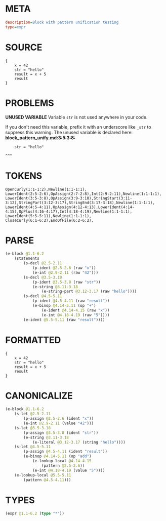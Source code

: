 # META
~~~ini
description=Block with pattern unification testing
type=expr
~~~
# SOURCE
~~~roc
{
    x = 42
    str = "hello"
    result = x + 5
    result
}
~~~
# PROBLEMS
**UNUSED VARIABLE**
Variable ``str`` is not used anywhere in your code.

If you don't need this variable, prefix it with an underscore like `_str` to suppress this warning.
The unused variable is declared here:
**block_pattern_unify.md:3:5:3:8:**
```roc
    str = "hello"
```
    ^^^


# TOKENS
~~~zig
OpenCurly(1:1-1:2),Newline(1:1-1:1),
LowerIdent(2:5-2:6),OpAssign(2:7-2:8),Int(2:9-2:11),Newline(1:1-1:1),
LowerIdent(3:5-3:8),OpAssign(3:9-3:10),StringStart(3:11-3:12),StringPart(3:12-3:17),StringEnd(3:17-3:18),Newline(1:1-1:1),
LowerIdent(4:5-4:11),OpAssign(4:12-4:13),LowerIdent(4:14-4:15),OpPlus(4:16-4:17),Int(4:18-4:19),Newline(1:1-1:1),
LowerIdent(5:5-5:11),Newline(1:1-1:1),
CloseCurly(6:1-6:2),EndOfFile(6:2-6:2),
~~~
# PARSE
~~~clojure
(e-block @1.1-6.2
	(statements
		(s-decl @2.5-2.11
			(p-ident @2.5-2.6 (raw "x"))
			(e-int @2.9-2.11 (raw "42")))
		(s-decl @3.5-3.18
			(p-ident @3.5-3.8 (raw "str"))
			(e-string @3.11-3.18
				(e-string-part @3.12-3.17 (raw "hello"))))
		(s-decl @4.5-5.11
			(p-ident @4.5-4.11 (raw "result"))
			(e-binop @4.14-5.11 (op "+")
				(e-ident @4.14-4.15 (raw "x"))
				(e-int @4.18-4.19 (raw "5"))))
		(e-ident @5.5-5.11 (raw "result"))))
~~~
# FORMATTED
~~~roc
{
	x = 42
	str = "hello"
	result = x + 5
	result
}
~~~
# CANONICALIZE
~~~clojure
(e-block @1.1-6.2
	(s-let @2.5-2.11
		(p-assign @2.5-2.6 (ident "x"))
		(e-int @2.9-2.11 (value "42")))
	(s-let @3.5-3.18
		(p-assign @3.5-3.8 (ident "str"))
		(e-string @3.11-3.18
			(e-literal @3.12-3.17 (string "hello"))))
	(s-let @4.5-5.11
		(p-assign @4.5-4.11 (ident "result"))
		(e-binop @4.14-5.11 (op "add")
			(e-lookup-local @4.14-4.15
				(pattern @2.5-2.6))
			(e-int @4.18-4.19 (value "5"))))
	(e-lookup-local @5.5-5.11
		(pattern @4.5-4.11)))
~~~
# TYPES
~~~clojure
(expr @1.1-6.2 (type "*"))
~~~
